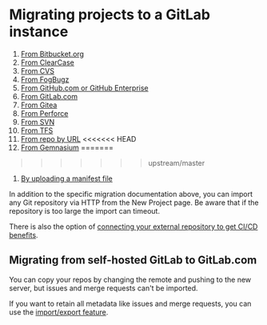 # Migrating projects to a GitLab instance

1. [From Bitbucket.org](bitbucket.md)
1. [From ClearCase](clearcase.md)
1. [From CVS](cvs.md)
1. [From FogBugz](fogbugz.md)
1. [From GitHub.com or GitHub Enterprise](github.md)
1. [From GitLab.com](gitlab_com.md)
1. [From Gitea](gitea.md)
1. [From Perforce](perforce.md)
1. [From SVN](svn.md)
1. [From TFS](tfs.md)
1. [From repo by URL](repo_by_url.md)
<<<<<<< HEAD
1. [From Gemnasium](gemnasium.md)
=======
>>>>>>> upstream/master
1. [By uploading a manifest file](manifest.md)

In addition to the specific migration documentation above, you can import any
Git repository via HTTP from the New Project page. Be aware that if the
repository is too large the import can timeout.

There is also the option of [connecting your external repository to get CI/CD benefits](../ci_cd_for_external_repo.md).

## Migrating from self-hosted GitLab to GitLab.com

You can copy your repos by changing the remote and pushing to the new server,
but issues and merge requests can't be imported.

If you want to retain all metadata like issues and merge requests, you can use
the [import/export feature](../settings/import_export.md).
